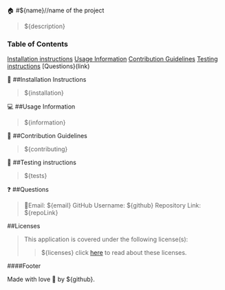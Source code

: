 :house: #${name}//name of the project

>${description}


### Table of Contents
[Installation instructions](link)
[Usage Information](link)
[Contribution Guidelines](link)
[Testing instructions](link)
[Questions}(link)


:memo:  ##Installation Instructions
>${installation}


:computer:  ##Usage Information
>${information}


:incoming_envelope:  ##Contribution Guidelines
>${contributing}

:notebook:  ##Testing instructions
>${tests}


:question:  ##Questions
>:email:Email: ${email}
>GitHub Username: ${github}
>Repository Link: ${repoLink}


##Licenses
>This application is covered under the following license(s): <br>
>>${licenses}
>>click [here](https://choosealicense.com/licenses/) to read about these licenses.

####Footer

Made with love :gift_heart: by ${github}. 
